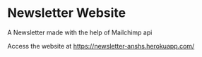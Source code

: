 # Newsletter Website
A Newsletter made with the help of Mailchimp api

Access the website at https://newsletter-anshs.herokuapp.com/
